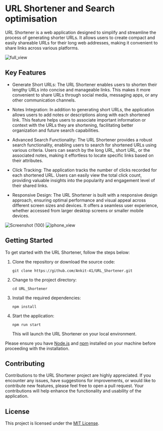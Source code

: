 # URL Shortener and Search optimisation

URL Shortener is a web application designed to simplify and streamline the process of generating shorter URLs. It allows users to create compact and easily shareable URLs for their long web addresses, making it convenient to share links across various platforms.


![full_view](https://github.com/Ankit-41/URL_Shortner/assets/98843149/41f0b8b8-2087-43b4-8d3b-ef747a1d5b4a)


## Key Features

- Generate Short URLs: The URL Shortener enables users to shorten their lengthy URLs into concise and manageable links. This makes it more convenient to share URLs through social media, messaging apps, or any other communication channels.

- Notes Integration: In addition to generating short URLs, the application allows users to add notes or descriptions along with each shortened link. This feature helps users to associate important information or context with the URLs they are shortening, facilitating better organization and future search capabilities.

- Advanced Search Functionality: The URL Shortener provides a robust search functionality, enabling users to search for shortened URLs using various criteria. Users can search by the long URL, short URL, or the associated notes, making it effortless to locate specific links based on their attributes.

- Click Tracking: The application tracks the number of clicks recorded for each shortened URL. Users can easily view the total click count, providing valuable insights into the popularity and engagement level of their shared links.

- Responsive Design: The URL Shortener is built with a responsive design approach, ensuring optimal performance and visual appeal across different screen sizes and devices. It offers a seamless user experience, whether accessed from larger desktop screens or smaller mobile devices.

![Screenshot (100)](https://github.com/Ankit-41/URL_Shortner/assets/98843149/db8c742b-c969-4f2f-aede-a49b632c3e5b)     ![iphone_view](https://github.com/Ankit-41/URL_Shortner/assets/98843149/4faf369f-3b6f-4266-8660-2d644c15034e)

## Getting Started

To get started with the URL Shortener, follow the steps below:

1. Clone the repository or download the source code:

   ```
   git clone https://github.com/Ankit-41/URL_Shortener.git
   ```

2. Change to the project directory:

   ```
   cd URL_Shortener
   ```

3. Install the required dependencies:

   ```
   npm install
   ```

4. Start the application:

   ```
   npm run start
   ```

   This will launch the URL Shortener on your local environment.

Please ensure you have [Node.js](https://nodejs.org) and [npm](https://www.npmjs.com) installed on your machine before proceeding with the installation.

## Contributing

Contributions to the URL Shortener project are highly appreciated. If you encounter any issues, have suggestions for improvements, or would like to contribute new features, please feel free to open a pull request. Your contributions will help enhance the functionality and usability of the application.

## License





This project is licensed under the [MIT License](LICENSE).

